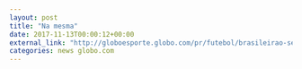 ```yaml
---
layout: post
title: "Na mesma"
date: 2017-11-13T00:00:12+00:00
external_link: "http://globoesporte.globo.com/pr/futebol/brasileirao-serie-a/jogo/12-11-2017/coritiba-ponte-preta/"
categories: news globo.com
---
```

